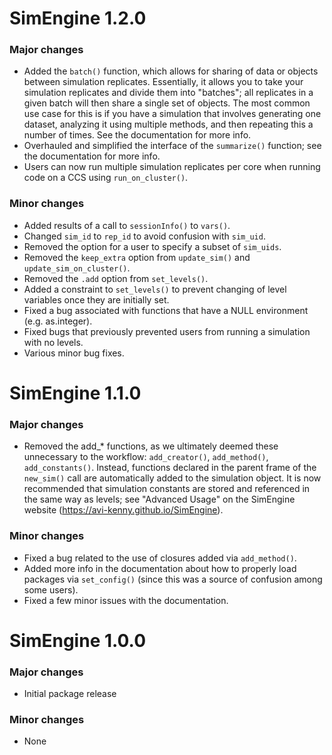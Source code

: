 # SimEngine 1.2.0

### Major changes

- Added the `batch()` function, which allows for sharing of data or objects between simulation replicates. Essentially, it allows you to take your simulation replicates and divide them into "batches"; all replicates in a given batch will then share a single set of objects. The most common use case for this is if you have a simulation that involves generating one dataset, analyzing it using multiple methods, and then repeating this a number of times. See the documentation for more info.
- Overhauled and simplified the interface of the `summarize()` function; see the documentation for more info.
- Users can now run multiple simulation replicates per core when running code on a CCS using `run_on_cluster()`.

### Minor changes

- Added results of a call to `sessionInfo()` to `vars()`.
- Changed `sim_id` to `rep_id` to avoid confusion with `sim_uid`.
- Removed the option for a user to specify a subset of `sim_uids`.
- Removed the `keep_extra` option from `update_sim()` and `update_sim_on_cluster()`.
- Removed the `.add` option from `set_levels()`.
- Added a constraint to `set_levels()` to prevent changing of level variables once they are initially set.
- Fixed a bug associated with functions that have a NULL environment (e.g. as.integer).
- Fixed bugs that previously prevented users from running a simulation with no levels.
- Various minor bug fixes.

# SimEngine 1.1.0

### Major changes

- Removed the add_* functions, as we ultimately deemed these unnecessary to the workflow: `add_creator()`, `add_method()`, `add_constants()`. Instead, functions declared in the parent frame of the `new_sim()` call are automatically added to the simulation object. It is now recommended that simulation constants are stored and referenced in the same way as levels; see "Advanced Usage" on the SimEngine website (https://avi-kenny.github.io/SimEngine).

### Minor changes

- Fixed a bug related to the use of closures added via `add_method()`.
- Added more info in the documentation about how to properly load packages via `set_config()` (since this was a source of confusion among some users).
- Fixed a few minor issues with the documentation.

# SimEngine 1.0.0

### Major changes

- Initial package release

### Minor changes

- None
